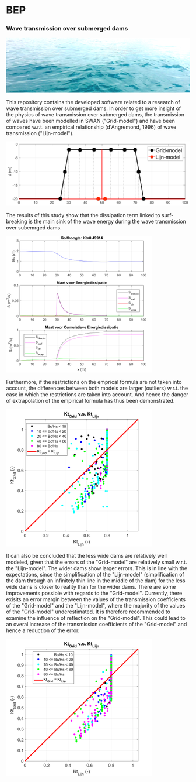# BEP 

### Wave transmission over submerged dams

<img src="Images/Golven.png" width="1000" height="150">

This repository contains the developed software related to a research of wave transmission over submerged dams. In order to get more insight of the physics of wave transmission over submerged dams, the transmission of waves have been modelled in SWAN ("Grid-model") and have been compared w.r.t. an empirical relationship (d'Angremond, 1996) of wave transmission ("Lijn-model").

<img src="Images/4_damModellen.png" width="800">

The results of this study show that the dissipation term linked to surf-breaking is the main sink of the wave energy during the wave transmission over subemrged dams. 

<img src="Images/4_1DConceptmodel_surf.png" width="400"/>

Furthermore, if the restrictions on the emprical formula are not taken into account, the differences between both models are larger (outliers) w.r.t. the case in which the restrictions are taken into account. And hence the danger of extrapolation of the empirical formula has thus been demonstrated. 

<p float="left">
<img src="Images/Triad&Sourcing_NoRestrictions_Grid_vs_Lijn2.png" width="400"/>
</p>

It can also be concluded that the less wide dams are relatively well modeled, given that the errors of the "Grid-model" are relatively small w.r.t. the "Lijn-model". The wider dams show larger errors. This is in line with the expectations, since the simplification of the "Lijn-model" (simplification of the dam through an infinitely thin line in the middle of the dam) for the less wide dams is closer to reality than for the wider dams. There are some improvements possible with regards to the "Grid-model". Currently, there exisits an error margin between the values of the transmission coefficients of the "Grid-model" and the "Lijn-model", where the majority of the values of the "Grid-model" underestimated. It is therefore recommended to examine the influence of reflection on the "Grid-model". This could lead to an overal increase of the transmission coefficients of the "Grid-model" and hence a reduction of the error.

<p float="left">
<img src="Images/Sourcing&Triad_Restrictions_Grid_vs_Lijn2.png" width="400"/>
</p>



